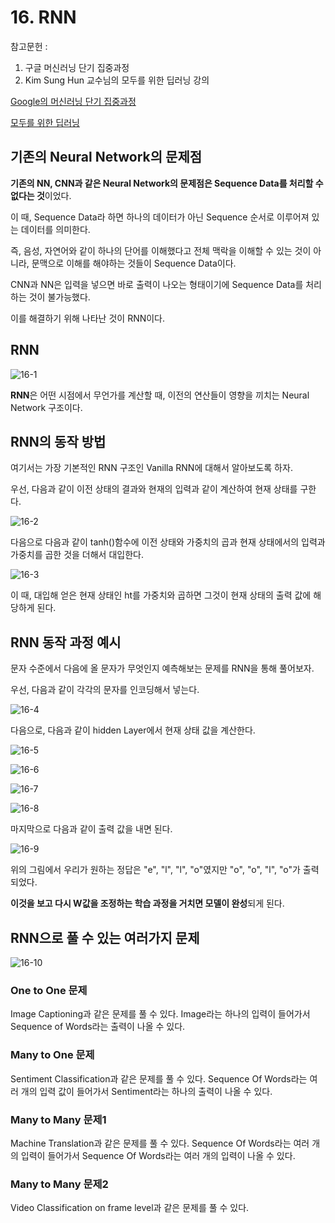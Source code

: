 # 16. RNN

참고문헌 : 
1. 구글 머신러닝 단기 집중과정
2. Kim Sung Hun 교수님의 모두를 위한 딥러닝 강의

[Google의 머신러닝 단기 집중과정](https://developers.google.com/machine-learning/crash-course/ml-intro?hl=ko)

[모두를 위한 딥러닝](https://www.youtube.com/watch?v=BS6O0zOGX4E&list=PLlMkM4tgfjnLSOjrEJN31gZATbcj_MpUm)

## 기존의 Neural Network의 문제점

**기존의 NN, CNN과 같은 Neural Network의 문제점은 Sequence Data를 처리할 수 없다는 것**이었다.

이 때, Sequence Data라 하면 하나의 데이터가 아닌 Sequence 순서로 이루어져 있는 데이터를 의미한다.

즉, 음성, 자연어와 같이 하나의 단어를 이해했다고 전체 맥락을 이해할 수 있는 것이 아니라, 문맥으로 이해를 해야하는 것들이 Sequence Data이다.

CNN과 NN은 입력을 넣으면 바로 출력이 나오는 형태이기에 Sequence Data를 처리하는 것이 불가능했다.

이를 해결하기 위해 나타난 것이 RNN이다.

## RNN

![16-1](https://github.com/Se-Hun/DeepLearningStudy/blob/master/conceptStudy/png/16-1.PNG)

**RNN**은 어떤 시점에서 무언가를 계산할 때, 이전의 연산들이 영향을 끼치는 Neural Network 구조이다.

## RNN의 동작 방법

여기서는 가장 기본적인 RNN 구조인 Vanilla RNN에 대해서 알아보도록 하자.

우선, 다음과 같이 이전 상태의 결과와 현재의 입력과 같이 계산하여 현재 상태를 구한다.

![16-2](https://github.com/Se-Hun/DeepLearningStudy/blob/master/conceptStudy/png/16-2.PNG)

다음으로 다음과 같이 tanh()함수에 이전 상태와 가중치의 곱과 현재 상태에서의 입력과 가중치를 곱한 것을 더해서 대입한다.

![16-3](https://github.com/Se-Hun/DeepLearningStudy/blob/master/conceptStudy/png/16-3.PNG)

이 때, 대입해 얻은 현재 상태인 ht를 가중치와 곱하면 그것이 현재 상태의 출력 값에 해당하게 된다.

## RNN 동작 과정 예시

문자 수준에서 다음에 올 문자가 무엇인지 예측해보는 문제를 RNN을 통해 풀어보자.

우선, 다음과 같이 각각의 문자를 인코딩해서 넣는다.

![16-4](https://github.com/Se-Hun/DeepLearningStudy/blob/master/conceptStudy/png/16-4.PNG)

다음으로, 다음과 같이 hidden Layer에서 현재 상태 값을 계산한다.

![16-5](https://github.com/Se-Hun/DeepLearningStudy/blob/master/conceptStudy/png/16-5.PNG)

![16-6](https://github.com/Se-Hun/DeepLearningStudy/blob/master/conceptStudy/png/16-6.PNG)

![16-7](https://github.com/Se-Hun/DeepLearningStudy/blob/master/conceptStudy/png/16-7.PNG)

![16-8](https://github.com/Se-Hun/DeepLearningStudy/blob/master/conceptStudy/png/16-8.PNG)

마지막으로 다음과 같이 출력 값을 내면 된다.

![16-9](https://github.com/Se-Hun/DeepLearningStudy/blob/master/conceptStudy/png/16-9.PNG)

위의 그림에서 우리가 원하는 정답은 "e", "l", "l", "o"였지만 "o", "o", "l", "o"가 출력되었다.

**이것을 보고 다시 W값을 조정하는 학습 과정을 거치면 모델이 완성**되게 된다.

## RNN으로 풀 수 있는 여러가지 문제

![16-10](https://github.com/Se-Hun/DeepLearningStudy/blob/master/conceptStudy/png/16-10.PNG)

### One to One 문제

Image Captioning과 같은 문제를 풀 수 있다. Image라는 하나의 입력이 들어가서 Sequence of Words라는 출력이 나올 수 있다.

### Many to One 문제

Sentiment Classification과 같은 문제를 풀 수 있다. Sequence Of Words라는 여러 개의 입력 값이 들어가서 Sentiment라는 하나의 출력이 나올 수 있다.

### Many to Many 문제1

Machine Translation과 같은 문제를 풀 수 있다. Sequence Of Words라는 여러 개의 입력이 들어가서 Sequence Of Words라는 여러 개의 입력이 나올 수 있다.

### Many to Many 문제2

Video Classification on frame level과 같은 문제를 풀 수 있다.